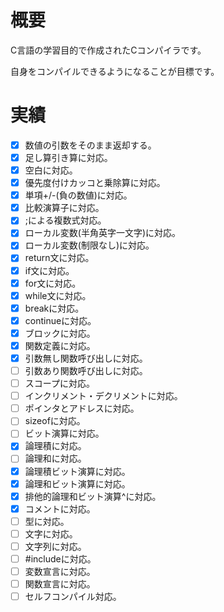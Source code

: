 
# 概要

C言語の学習目的で作成されたCコンパイラです。

自身をコンパイルできるようになることが目標です。

# 実績

- [x] 数値の引数をそのまま返却する。
- [x] 足し算引き算に対応。
- [x] 空白に対応。
- [x] 優先度付けカッコと乗除算に対応。
- [x] 単項+/-(負の数値)に対応。
- [x] 比較演算子に対応。
- [x] ;による複数式対応。
- [x] ローカル変数(半角英字一文字)に対応。
- [x] ローカル変数(制限なし)に対応。
- [x] return文に対応。
- [x] if文に対応。
- [x] for文に対応。
- [x] while文に対応。
- [x] breakに対応。
- [x] continueに対応。
- [x] ブロックに対応。
- [x] 関数定義に対応。
- [x] 引数無し関数呼び出しに対応。
- [ ] 引数あり関数呼び出しに対応。
- [ ] スコープに対応。
- [ ] インクリメント・デクリメントに対応。
- [ ] ポインタとアドレスに対応。
- [ ] sizeofに対応。
- [ ] ビット演算に対応。
- [x] 論理積に対応。
- [ ] 論理和に対応。
- [x] 論理積ビット演算に対応。
- [x] 論理和ビット演算に対応。
- [x] 排他的論理和ビット演算^に対応。
- [x] コメントに対応。
- [ ] 型に対応。
- [ ] 文字に対応。
- [ ] 文字列に対応。
- [ ] #includeに対応。
- [ ] 変数宣言に対応。
- [ ] 関数宣言に対応。
- [ ] セルフコンパイル対応。